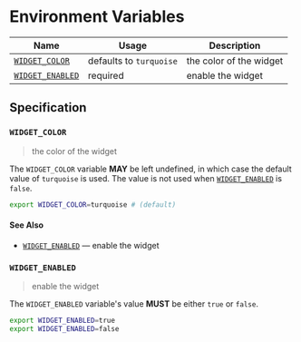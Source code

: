 # Environment Variables

| Name               | Usage                   | Description             |
| ------------------ | ----------------------- | ----------------------- |
| [`WIDGET_COLOR`]   | defaults to `turquoise` | the color of the widget |
| [`WIDGET_ENABLED`] | required                | enable the widget       |

## Specification

### `WIDGET_COLOR`

> the color of the widget

The `WIDGET_COLOR` variable **MAY** be left undefined, in which case the default
value of `turquoise` is used. The value is not used when [`WIDGET_ENABLED`] is
`false`.

```bash
export WIDGET_COLOR=turquoise # (default)
```

#### See Also

- [`WIDGET_ENABLED`] — enable the widget

### `WIDGET_ENABLED`

> enable the widget

The `WIDGET_ENABLED` variable's value **MUST** be either `true` or `false`.

```bash
export WIDGET_ENABLED=true
export WIDGET_ENABLED=false
```

<!-- references -->

[`widget_color`]: #WIDGET_COLOR
[`widget_enabled`]: #WIDGET_ENABLED
